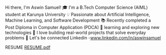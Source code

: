  Hi there, I'm Aswin Samuel!
🎓 I'm a B.Tech Computer Science (AIML) student at Karunya University
💡 Passionate about Artificial Intelligence, Machine Learning, and Software Development
📚 Recently completed a Post Diploma in Computer Application (PDCA)
🌱  learning and exploring new technologies
🚀 I love building real-world projects that solve everyday problems
🔗 Let's be connected 
Linkedin -www.linkedin.com/in/aswinsamuel

RESUME
[RESUME.pdf](https://github.com/user-attachments/files/20185846/RESUME.pdf)
